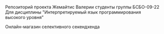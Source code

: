 Репозиторий проекта Жемайтис Валерии студенты группы БСБО-09-22
Для дисциплины "Интерпретируемый язык программирования высокого уровня"

Онлайн-магазин селективного секендхенда
